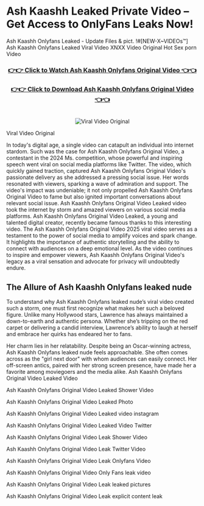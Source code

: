 # Ash Kaashh Leaked Private Video – Get Access to OnlyFans Leaks Now!

Ash Kaashh Onlyfans Leaked - Update Files & pict. !#[NEW-X~VIDEOs™] Ash Kaashh Onlyfans Leaked Viral Video XNXX Video Original Hot Sex porn Video
<br>
<div align="center">
<h3><a href="https://links2leaks.com?utm_source=ashkaashh&utm_medium=gitlong" rel="nofollow">👉👉 Click to Watch Ash Kaashh Onlyfans Original Video 👈👈</a></h3>
<h3><a href="https://links2leaks.com?utm_source=ashkaashh&utm_medium=gitlong" rel="nofollow">👉👉 Click to Download Ash Kaashh Onlyfans Original Video 👈👈</a></h3>
<br>
<a href="https://links2leaks.com?utm_source=ashkaashh&utm_medium=gitlong" rel="nofollow"><img src="https://i.ibb.co/Gkj2r4b/banner.png" alt="Viral Video Original" style="max-width: 100%; display: inline-block;" data-target="animated-image.originalImage"></a>
</div>

Viral Video Original

In today's digital age, a single video can catapult an individual into internet stardom. Such was the case for Ash Kaashh Onlyfans Original Video, a contestant in the 2024 Ms. competition, whose powerful and inspiring speech went viral on social media platforms like Twitter.
The video, which quickly gained traction, captured Ash Kaashh Onlyfans Original Video's passionate delivery as she addressed a pressing social issue. Her words resonated with viewers, sparking a wave of admiration and support. The video's impact was undeniable; it not only propelled Ash Kaashh Onlyfans Original Video to fame but also ignited important conversations about relevant social issue.
Ash Kaashh Onlyfans Original Video Leaked video took the internet by storm and amazed viewers on various social media platforms. Ash Kaashh Onlyfans Original Video Leaked, a young and talented digital creator, recently became famous thanks to this interesting video.
The Ash Kaashh Onlyfans Original Video 2025 viral video serves as a testament to the power of social media to amplify voices and spark change. It highlights the importance of authentic storytelling and the ability to connect with audiences on a deep emotional level. As the video continues to inspire and empower viewers, Ash Kaashh Onlyfans Original Video's legacy as a viral sensation and advocate for privacy will undoubtedly endure.

<h2>The Allure of Ash Kaashh Onlyfans leaked nude</h2>


To understand why Ash Kaashh Onlyfans leaked nude’s viral video created such a storm, one must first recognize what makes her such a beloved figure. Unlike many Hollywood stars, Lawrence has always maintained a down-to-earth and authentic persona. Whether she’s tripping on the red carpet or delivering a candid interview, Lawrence’s ability to laugh at herself and embrace her quirks has endeared her to fans.

Her charm lies in her relatability. Despite being an Oscar-winning actress, Ash Kaashh Onlyfans leaked nude feels approachable. She often comes across as the "girl next door" with whom audiences can easily connect. Her off-screen antics, paired with her strong screen presence, have made her a favorite among moviegoers and the media alike.
Ash Kaashh Onlyfans Original Video Leaked Video

Ash Kaashh Onlyfans Original Video Leaked Shower Video

Ash Kaashh Onlyfans Original Video Leaked Photo

Ash Kaashh Onlyfans Original Video Leaked video instagram

Ash Kaashh Onlyfans Original Video Leaked Video Twitter

Ash Kaashh Onlyfans Original Video Leak Shower Video

Ash Kaashh Onlyfans Original Video Leak Twitter Video

Ash Kaashh Onlyfans Original Video Leak Onlyfans Video

Ash Kaashh Onlyfans Original Video Only Fans leak video

Ash Kaashh Onlyfans Original Video Leak leaked pictures

Ash Kaashh Onlyfans Original Video Leak explicit content leak